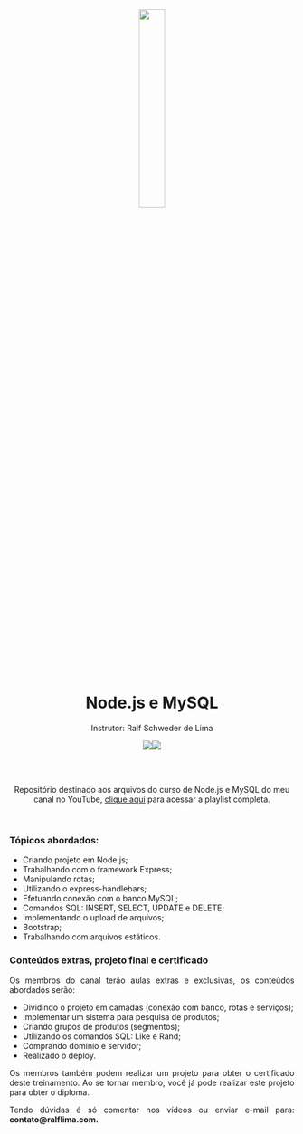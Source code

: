<div align="center">
  <img src="https://github.com/ralflima/nodejs_mysql/blob/main/logo.png" width="30%">
  <h1 style="border-bottom:none">Node.js e MySQL</h1>
  <p>Instrutor: Ralf Schweder de Lima</p>
  
  <a href="https://www.youtube.com/channel/UCtT934GO9Y7hoFPR_vmV5zQ"><img src="https://img.shields.io/badge/YouTube-FF0000?style=for-the-badge&logo=youtube&logoColor=white"></a><a href="https://www.linkedin.com/in/ralf-lima-3b93708a/"><img src="https://img.shields.io/badge/LinkedIn-0077B5?style=for-the-badge&logo=linkedin&logoColor=white"></a>
  
  <br>
  <br>
  <p>Repositório destinado aos arquivos do curso de Node.js e MySQL do meu canal no YouTube, <a href="https://www.youtube.com/watch?v=n6OJXt6eTko&list=PLWXw8Gu52TRI5NJmexwA9qco33goFxbHK">clique aqui</a> para acessar a playlist completa.</p>
  <br>
  <div align="justify">
  <h3>Tópicos abordados:</h3>
  
   + Criando projeto em Node.js;
   + Trabalhando com o framework Express;
   + Manipulando rotas;
   + Utilizando o express-handlebars;
   + Efetuando conexão com o banco MySQL;
   + Comandos SQL: INSERT, SELECT, UPDATE e DELETE;
   + Implementando o upload de arquivos;
   + Bootstrap;
   + Trabalhando com arquivos estáticos.

   <h3>Conteúdos extras, projeto final e certificado</h3>

   <p>Os membros do canal terão aulas extras e exclusivas, os conteúdos abordados serão:</p>

   + Dividindo o projeto em camadas (conexão com banco, rotas e serviços);
   + Implementar um sistema para pesquisa de produtos;
   + Criando grupos de produtos (segmentos);
   + Utilizando os comandos SQL: Like e Rand;
   + Comprando domínio e servidor;
   + Realizado o deploy.

   <p>Os membros também podem realizar um projeto para obter o certificado deste treinamento. Ao se tornar membro, você já pode realizar este projeto para obter o diploma.</p>

   <p>Tendo dúvidas é só comentar nos vídeos ou enviar e-mail para: <b>contato@ralflima.com<b>.</p>
  </div>
</div>
